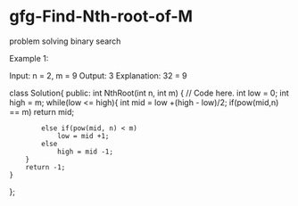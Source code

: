 # gfg-Find-Nth-root-of-M
problem solving binary search

Example 1:

Input: n = 2, m = 9
Output: 3
Explanation: 32 = 9

class Solution{
	public:
	int NthRoot(int n, int m)
	{
	    // Code here.
	    int low = 0;
	    int high = m;
	    while(low <= high){
	        int mid = low +(high - low)/2;
	        if(pow(mid,n) == m)
	            return mid;
	        
	        else if(pow(mid, n) < m)
	            low = mid +1;
	        else 
	            high = mid -1;
	    }
	    return -1;
	}  
};
